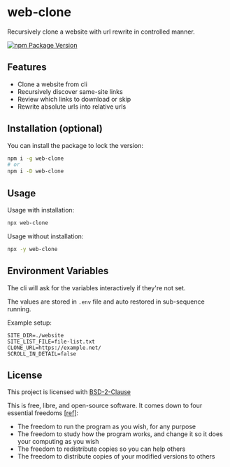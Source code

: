 # web-clone

Recursively clone a website with url rewrite in controlled manner.

[![npm Package Version](https://img.shields.io/npm/v/web-clone)](https://www.npmjs.com/package/web-clone)

## Features

- Clone a website from cli
- Recursively discover same-site links
- Review which links to download or skip
- Rewrite absolute urls into relative urls

## Installation (optional)

You can install the package to lock the version:

```bash
npm i -g web-clone
# or
npm i -D web-clone
```

## Usage

Usage with installation:

```bash
npx web-clone
```

Usage without installation:

```bash
npx -y web-clone
```

## Environment Variables

The cli will ask for the variables interactively if they're not set.

The values are stored in `.env` file and auto restored in sub-sequence running.

Example setup:

```
SITE_DIR=./website
SITE_LIST_FILE=file-list.txt
CLONE_URL=https://example.net/
SCROLL_IN_DETAIL=false
```

## License

This project is licensed with [BSD-2-Clause](./LICENSE)

This is free, libre, and open-source software. It comes down to four essential freedoms [[ref]](https://seirdy.one/2021/01/27/whatsapp-and-the-domestication-of-users.html#fnref:2):

- The freedom to run the program as you wish, for any purpose
- The freedom to study how the program works, and change it so it does your computing as you wish
- The freedom to redistribute copies so you can help others
- The freedom to distribute copies of your modified versions to others
